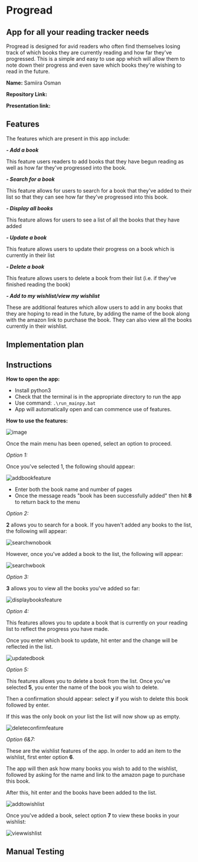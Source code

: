 # Progread
## App for all your reading tracker needs
Progread is designed for avid readers who often find themselves losing track of which books they are currently reading and how far they've progressed. This is a simple and easy to use app which will allow them to note down their progress and even save which books they're wishing to read in the future. 

**Name:** Samiira Osman

**Repository Link:**

**Presentation link:**

## Features

The features which are present in this app include: 

_**- Add a book**_

This feature users readers to add books that they have begun reading as well as how far they've progressed into the book. 

_**- Search for a book**_

This feature allows for users to search for a book that they've added to their list so that they can see how far they've progressed into this book. 

_**- Display all books**_

This feature allows for users to see a list of all the books that they have added

_**- Update a book**_

This feature allows users to update their progress on a book which is currently in their list

_**- Delete a book**_

This feature allows users to delete a book from their list (i.e. if they've finished reading the book)

_**- Add to my wishlist/view my wishlist**_ 

These are additional features which allow users to add in any books that they are hoping to read in the future, by adding the name of the book along with the amazon link to purchase the book. They can also view all the books currently in their wishlist. 

## Implementation plan

## Instructions 

**How to open the app:**

- Install python3
- Check that the terminal is in the appropriate directory to run the app
- Use command: 
``` .\run_mainpy.bat ```
- App will automatically open and can commence use of features. 

**How to use the features:**

![image](./menufeature.JPG)

Once the main menu has been opened, select an option to proceed. 

_Option 1:_

Once you've selected 1, the following should appear: 

![addbookfeature](https://user-images.githubusercontent.com/115801257/208289223-37cb8b63-ed8b-4f89-a780-8b21f22e68b9.JPG)

- Enter both the book name and number of pages
- Once the message reads "book has been successfully added" then hit **8** to return back to the menu 

_Option 2:_

**2** allows you to search for a book. If you haven't added any books to the list, the following will appear: 

![searchwnobook](https://user-images.githubusercontent.com/115801257/208289253-aa11aa23-f409-4bba-98d4-36ab3096a1de.JPG)

However, once you've added a book to the list, the following will appear: 

![searchwbook](https://user-images.githubusercontent.com/115801257/208289240-a5ac8a85-9c5b-4f98-82fc-c09a255403a8.JPG)

_Option 3:_

**3** allows you to view all the books you've added so far: 

![displaybooksfeature](https://user-images.githubusercontent.com/115801257/208289264-43234962-044c-4d5a-9db9-48f8342554d3.JPG)

_Option 4:_

This features allows you to update a book that is currently on your reading list to reflect the progress you have made. 

Once you enter which book to update, hit enter and the change will be reflected in the list. 

![updatedbook](https://user-images.githubusercontent.com/115801257/208289270-3a1329fe-9af0-4de3-9b44-facfae04548f.JPG)

_Option 5:_

This features allows you to delete a book from the list. 
Once you've selected **5**, you enter the name of the book you wish to delete. 

Then a confirmation should appear: select **y** if you wish to delete this book followed by enter. 

If this was the only book on your list the list will now show up as empty. 

![deleteconfirmfeature](https://user-images.githubusercontent.com/115801257/208289278-9db9db5b-f6d2-4bdd-b9f9-abbd24983490.JPG)

_Option 6&7:_

These are the wishlist features of the app. In order to add an item to the wishlist, first enter option **6**. 

The app will then ask how many books you wish to add to the wishlist, followed by asking for the name and link to the amazon page to purchase this book.

After this, hit enter and the books have been added to the list.

![addtowishlist](https://user-images.githubusercontent.com/115801257/208289292-61ea9717-42ad-48a1-8d08-3589012fc2e6.JPG)

Once you've added a book, select option **7** to view these books in your wishlist: 

![viewwishlist](https://user-images.githubusercontent.com/115801257/208289306-79bd7fc4-e761-45e9-b2f2-ce4fa373e44b.JPG)



## Manual Testing 




